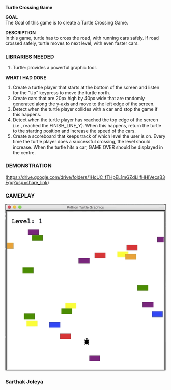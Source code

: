 **Turtle Crossing Game**  

**GOAL**  
The Goal of this game is to create a Turtle Crossing Game. 

**DESCRIPTION**  
In this game, turtle has to cross the road, with running cars safely. If road crossed safely, turtle moves to next level, with even faster cars.

### LIBRARIES NEEDED

1. Turtle: provides a powerful graphic tool.

**WHAT I HAD DONE**  
1) Create a turtle player that starts at the bottom of the screen and listen for the "Up" keypress to move the turtle north.
2) Create cars that are 20px high by 40px wide that are randomly generated along the y-axis and move to the left edge of the screen. 
3) Detect when the turtle player collides with a car and stop the game if this happens.
4) Detect when the turtle player has reached the top edge of the screen (i.e., reached the FINISH_LINE_Y). When this happens, return the turtle to the starting position and increase the speed of the cars.
5) Create a scoreboard that keeps track of which level the user is on. Every time the turtle player does a successful crossing, the level should increase. When the turtle hits a car, GAME OVER should be displayed in the centre.

### DEMONSTRATION
(https://drive.google.com/drive/folders/1HcUC_fTHpEL1mGZdLIifHHlVecsB3Egg?usp=share_link)

### GAMEPLAY
![turtle-game](turtle_crossing.gif)

### Sarthak Joleya ### 
